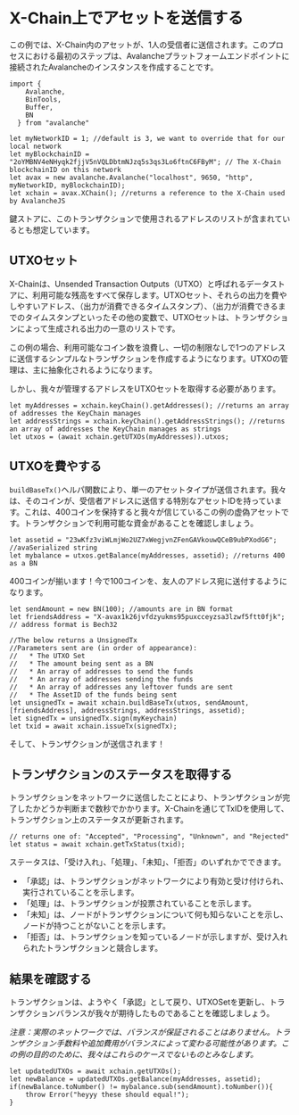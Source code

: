 # X-Chain上でアセットを送信する

この例では、X-Chain内のアセットが、1人の受信者に送信されます。このプロセスにおける最初のステップは、Avalancheプラットフォームエンドポイントに接続されたAvalancheのインスタンスを作成することです。

```text
import {
    Avalanche,
    BinTools,
    Buffer,
    BN
  } from "avalanche"

let myNetworkID = 1; //default is 3, we want to override that for our local network
let myBlockchainID = "2oYMBNV4eNHyqk2fjjV5nVQLDbtmNJzq5s3qs3Lo6ftnC6FByM"; // The X-Chain blockchainID on this network
let avax = new avalanche.Avalanche("localhost", 9650, "http", myNetworkID, myBlockchainID);
let xchain = avax.XChain(); //returns a reference to the X-Chain used by AvalancheJS
```

鍵ストアに、このトランザクションで使用されるアドレスのリストが含まれているとも想定しています。

## UTXOセット<a id="getting-the-utxo-set"></a>

X-Chainは、Unsended Transaction Outputs（UTXO）と呼ばれるデータストアに、利用可能な残高をすべて保存します。UTXOセット、それらの出力を費やしやすいアドレス、（出力が消費できるタイムスタンプ）、（出力が消費できるまでのタイムスタンプといったその他の変数で、UTXOセットは、トランザクションによって生成される出力の一意のリストです。

この例の場合、利用可能なコイン数を浪費し、一切の制限なしで1つのアドレスに送信するシンプルなトランザクションを作成するようになります。UTXOの管理は、主に抽象化されるようになります。

しかし、我々が管理するアドレスをUTXOセットを取得する必要があります。

```text
let myAddresses = xchain.keyChain().getAddresses(); //returns an array of addresses the KeyChain manages
let addressStrings = xchain.keyChain().getAddressStrings(); //returns an array of addresses the KeyChain manages as strings
let utxos = (await xchain.getUTXOs(myAddresses)).utxos;
```

## UTXOを費やする<a id="spending-the-utxos"></a>

`buildBaseTx()`ヘルパ関数により、単一のアセットタイプが送信されます。我々は、そのコインが、受信者アドレスに送信する特別なアセットIDを持っています。これは、400コインを保持すると我々が信じているこの例の虚偽アセットです。トランザクションで利用可能な資金があることを確認しましょう。

```text
let assetid = "23wKfz3viWLmjWo2UZ7xWegjvnZFenGAVkouwQCeB9ubPXodG6"; //avaSerialized string
let mybalance = utxos.getBalance(myAddresses, assetid); //returns 400 as a BN
```

400コインが揃います！今で100コインを、友人のアドレス宛に送付するようになります。

```text
let sendAmount = new BN(100); //amounts are in BN format
let friendsAddress = "X-avax1k26jvfdzyukms95puxcceyzsa3lzwf5ftt0fjk"; // address format is Bech32

//The below returns a UnsignedTx
//Parameters sent are (in order of appearance):
//   * The UTXO Set
//   * The amount being sent as a BN
//   * An array of addresses to send the funds
//   * An array of addresses sending the funds
//   * An array of addresses any leftover funds are sent
//   * The AssetID of the funds being sent
let unsignedTx = await xchain.buildBaseTx(utxos, sendAmount, [friendsAddress], addressStrings, addressStrings, assetid);
let signedTx = unsignedTx.sign(myKeychain)
let txid = await xchain.issueTx(signedTx);
```

そして、トランザクションが送信されます！

## トランザクションのステータスを取得する<a id="get-the-status-of-the-transaction"></a>

トランザクションをネットワークに送信したことにより、トランザクションが完了したかどうか判断まで数秒でかかります。X-Chainを通じてTxIDを使用して、トランザクション上のステータスが更新されます。

```text
// returns one of: "Accepted", "Processing", "Unknown", and "Rejected"
let status = await xchain.getTxStatus(txid);
```

ステータスは、「受け入れ」、「処理」、「未知」、「拒否」のいずれかでできます。

* 「承認」は、トランザクションがネットワークにより有効と受け付けられ、実行されていることを示します。
* 「処理」は、トランザクションが投票されていることを示します。
* 「未知」は、ノードがトランザクションについて何も知らないことを示し、ノードが持つことがないことを示します。
* 「拒否」は、トランザクションを知っているノードが示しますが、受け入れられたトランザクションと競合します。

## 結果を確認する<a id="check-the-results"></a>

トランザクションは、ようやく「承認」として戻り、UTXOSetを更新し、トランザクションバランスが我々が期待したものであることを確認しましょう。

_注意：実際のネットワークでは、バランスが保証されることはありません。トランザクション手数料や追加費用がバランスによって変わる可能性があります。この例の目的のために、我々はこれらのケースでないものとみなします。_

```text
let updatedUTXOs = await xchain.getUTXOs();
let newBalance = updatedUTXOs.getBalance(myAddresses, assetid);
if(newBalance.toNumber() != mybalance.sub(sendAmount).toNumber()){
    throw Error("heyyy these should equal!");
}
```

